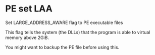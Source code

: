# PE set LAA

Set LARGE_ADDRESS_AWARE flag to PE executable files

This flag tells the system (the DLLs) that the program is able to
virtual memory above 2GiB.

You might want to backup the PE file before using this.
